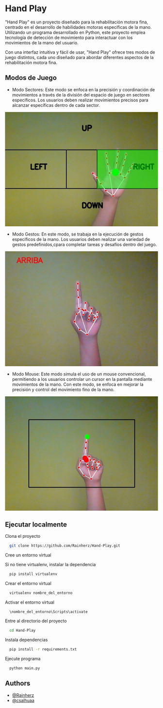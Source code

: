 
# Hand Play

"Hand Play" es un proyecto diseñado para la rehabilitación motora fina, centrado en el desarrollo de habilidades motoras específicas de la mano. Utilizando un programa desarrollado en Python, este proyecto emplea tecnología de detección de movimiento para interactuar con los movimientos de la mano del usuario.

Con una interfaz intuitiva y fácil de usar, "Hand Play" ofrece tres modos de juego distintos, cada uno diseñado para abordar diferentes aspectos de la rehabilitación motora fina.



## Modos de Juego

- Modo Sectores: 
Este modo se enfoca en la precisión y coordinación de movimientos a través de la división del espacio de juego en sectores específicos. Los usuarios deben realizar movimientos precisos para alcanzar específicas dentro de cada sector.  
<p align="center">
  <img src="https://github.com/Rainherz/Hand-Play/blob/main/img/sector1.jpg" alt="Modo Sector">
</p>

- Modo Gestos: 
En este modo, se trabaja en la ejecución de gestos específicos de la mano. Los usuarios deben realizar una variedad de gestos predefinidos,cpara completar tareas y desafíos dentro del juego.
<p align="center">
  <img src="https://github.com/Rainherz/Hand-Play/blob/main/img/gesto5.jpg" alt="Modo Gesto">
</p>

- Modo Mouse: 
Este modo simula el uso de un mouse convencional, permitiendo a los usuarios controlar un cursor en la pantalla mediante movimientos de la mano. Con este modo, se enfoca en mejorar la precisión y control del movimiento fino de la mano.  
<p align="center">
  <img src="https://github.com/Rainherz/Hand-Play/blob/main/img/mouse1.jpg" alt="Modo Mouse">
</p>



## Ejecutar localmente

Clona el proyecto

```bash
  git clone https://github.com/Rainherz/Hand-Play.git
```

Cree un entorno virtual

Si no tiene virtualenv, instalar la dependencia

```bash
  pip install virtualenv
```

Crear el entorno virtual

```bash
  virtualenv nombre_del_entorno
```

Activar el entorno virtual

```bash
  \nombre_del_entorno\Scripts\activate
```

Entre al directorio del proyecto

```bash
  cd Hand-Play
```

Instala dependencias

```bash
  pip install -r requirements.txt
```

Ejecute programa

```bash
  python main.py
```


## Authors

- [@Rainherz](https://github.com/Rainherz)
- [@csalhuaa](https://github.com/csalhuaa)

